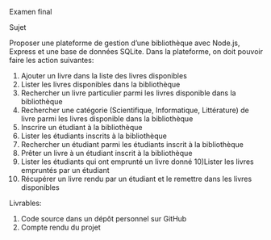 Examen final 

Sujet 

Proposer une plateforme de gestion d’une bibliothèque avec Node.js, Express et une 
base de données SQLite.
Dans la plateforme, on doit pouvoir faire les action suivantes:
1) Ajouter un livre dans la liste des livres disponibles
2) Lister les livres disponibles dans la bibliothèque
3) Rechercher un livre particulier parmi les livres disponible dans la bibliothèque
4) Rechercher une catégorie (Scientifique, Informatique, Littérature) de livre 
parmi les livres disponible dans la bibliothèque
5) Inscrire un étudiant à la bibliothèque
6) Lister les étudiants inscrits à la bibliothèque
7) Rechercher un étudiant parmi les étudiants inscrit à la bibliothèque
8) Prêter un livre à un étudiant inscrit à la bibliothèque
9) Lister les étudiants qui ont emprunté un livre donné
10)Lister les livres empruntés par un étudiant
11) Récupérer un livre rendu par un étudiant et le remettre dans les livres 
disponibles

Livrables:
1) Code source dans un dépôt personnel sur GitHub
2) Compte rendu du projet
